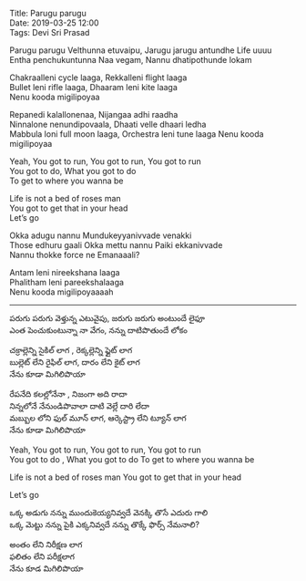 Title: Parugu parugu  
Date: 2019-03-25 12:00  
Tags: Devi Sri Prasad


Parugu parugu Velthunna etuvaipu, Jarugu jarugu antundhe Life uuuu  
Entha penchukuntunna Naa vegam, Nannu dhatipothunde lokam       

Chakraalleni cycle laaga, Rekkalleni flight laaga  
Bullet leni rifle laaga, Dhaaram leni kite laaga  
Nenu kooda migilipoyaa  


Repanedi kalallonenaa, Nijangaa adhi raadha  
Ninnalone nenundipovaala, Dhaati velle dhaari ledha  
Mabbula loni full moon laaga, Orchestra leni tune laaga
Nenu kooda migilipoyaa

Yeah, You got to run, You got to run, You got to run   
You got to do,  What you got to do  
To get to where you wanna be  

Life is not a bed of roses man  
You got to get that in your head  
Let’s go

Okka adugu nannu Mundukeyyanivvade venakki      
Those edhuru gaali Okka mettu nannu  Paiki ekkanivvade      
Nannu thokke force ne Emanaaali?

Antam leni nireekshana laaga  
Phalitham leni pareekshalaaga  
Nenu kooda migilipoyaaaah  

----
పరుగు పరుగు వెళ్తున్న ఎటువైపు, జరుగు జరుగు అంటుందే లైఫూ  
ఎంత పెంచుకుంటున్నా నా వేగం,  నన్ను దాటిపొతుందే లోకం  

చక్రాల్లెన్ని సైకిల్ లాగ , రెక్కల్లెన్ని ఫ్లైట్ లాగ  
బుల్లెట్ లేని రైఫిల్ లాగ, దారం లేని కైట్ లాగ  
నేను కూడా మిగిలిపొయా    



రేపనేది కలల్లోనేనా  , నిజంగా అది రాదా  
నిన్నలోనే నేనుండిపొవాలా  దాటి వెల్లే దారి లేదా  
మబ్బుల లోని ఫుల్ మూన్ లాగ, ఆర్కెస్ట్రా లేని ట్యూన్ లాగ   
నేను కూడా మిగిలిపొయా  
 

Yeah, You got to run, You got to run, You got to run  
You got to do , What you got to do 
To get to where you wanna be

Life is not a bed of roses man
You got to get that in your head

Let’s go

ఒక్క అడుగు నన్ను ముందుకెయ్యనివ్వదే వెనక్కి తొసే ఎదురు గాలి  
ఒక్క మెట్టు నన్ను పైకి ఎక్కనివ్వదే నన్ను తొక్కే ఫొర్స్ నేమనాలి?  

అంతం లేని నిరీక్షణ లాగ  
ఫలితం లేని పరీక్షలాగ  
నేను కూడ మిగిలిపొయా   


<!-- [Parugu parugu]({filename}/articles/Movies/Chitralahari/parugu_parugu_english.md) -->
<!-- ![parugu_parugu]({static}/img/parugu_parugu_telugu.png) -->

